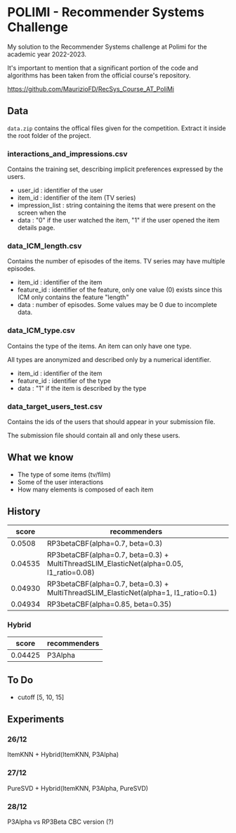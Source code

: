 # POLIMI - Recommender Systems Challenge

My solution to the Recommender Systems challenge at Polimi for the academic year 2022-2023. 

It's important to mention that a significant portion of the code and algorithms has been taken from the official course's repository.

https://github.com/MaurizioFD/RecSys_Course_AT_PoliMi

## Data

`data.zip` contains the offical files given for the competition.
Extract it inside the root folder of the project.

### interactions_and_impressions.csv

Contains the training set, describing implicit preferences expressed by the users.

- user_id : identifier of the user
- item_id : identifier of the item (TV series)
- impression_list : string containing the items that were present on the screen when the
- data : "0" if the user watched the item, "1" if the user opened the item details page.

### data_ICM_length.csv

Contains the number of episodes of the items. TV series may have multiple episodes.

- item_id : identifier of the item
- feature_id : identifier of the feature, only one value (0) exists since this ICM only contains the feature "length"
- data : number of episodes. Some values may be 0 due to incomplete data.

### data_ICM_type.csv

Contains the type of the items. An item can only have one type.

All types are anonymized and described only by a numerical identifier.

- item_id : identifier of the item
- feature_id : identifier of the type
- data : "1" if the item is described by the type

### data_target_users_test.csv

Contains the ids of the users that should appear in your submission file.

The submission file should contain all and only these users.

## What we know

- The type of some items (tv/film)
- Some of the user interactions
- How many elements is composed of each item

## History

| score   | recommenders                                                                            |
| ------- | --------------------------------------------------------------------------------------- |
| 0.0508  | RP3betaCBF(alpha=0.7, beta=0.3)                                                         |
| 0.04535 | RP3betaCBF(alpha=0.7, beta=0.3) + MultiThreadSLIM_ElasticNet(alpha=0.05, l1_ratio=0.08) |
| 0.04930 | RP3betaCBF(alpha=0.7, beta=0.3) + MultiThreadSLIM_ElasticNet(alpha=1, l1_ratio=0.1)     |
| 0.04934 | RP3betaCBF(alpha=0.85, beta=0.35)                                                       |

### Hybrid

| score   | recommenders |
| ------- | ------------ |
| 0.04425 | P3Alpha      |

## To Do

- cutoff [5, 10, 15]

## Experiments

### 26/12

ItemKNN + Hybrid(ItemKNN, P3Alpha)

### 27/12

PureSVD + Hybrid(ItemKNN, P3Alpha, PureSVD)

### 28/12

P3Alpha vs RP3Beta
CBC version (?)

